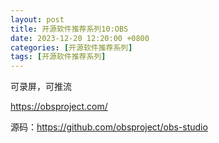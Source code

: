 ```yaml
---
layout: post
title: 开源软件推荐系列10:OBS
date: 2023-12-20 12:20:00 +0800
categories: [开源软件推荐系列]
tags: [开源软件推荐系列]
---
```

可录屏，可推流

<https://obsproject.com/>

源码：<https://github.com/obsproject/obs-studio>